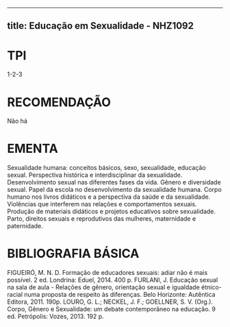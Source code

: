 
---
title: Educação em Sexualidade - NHZ1092 
---

# TPI

1-2-3

# RECOMENDAÇÃO

Não há

# EMENTA

Sexualidade humana: conceitos básicos, sexo, sexualidade, educação sexual. Perspectiva histórica e interdisciplinar da sexualidade. Desenvolvimento sexual nas diferentes fases da vida. Gênero e diversidade sexual. Papel da escola no desenvolvimento da sexualidade humana. Corpo humano nos livros didáticos e a perspectiva da saúde e da sexualidade. Violências que interferem nas relações e comportamentos sexuais. Produção de materiais didáticos e projetos educativos sobre sexualidade. Parto, direitos sexuais e reprodutivos das mulheres, maternidade e paternidade.

# BIBLIOGRAFIA BÁSICA

FIGUEIRÓ, M. N. D. Formação de educadores sexuais: adiar não é mais possível. 2 ed. Londrina: Eduel, 2014. 400 p. 
FURLANI, J. Educação sexual na sala de aula - Relações de gênero, orientação sexual e igualdade étnico-racial numa proposta de respeito às diferenças. Belo Horizonte: Autêntica Editora, 2011. 190p. 
LOURO, G. L.; NECKEL, J. F.; GOELLNER, S. V. (Org.). Corpo, Gênero e Sexualidade: um debate contemporâneo na educação. 9 ed. Petrópolis: Vozes, 2013. 192 p.
        